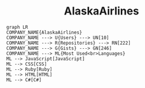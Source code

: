 <h1 align="center">AlaskaAirlines</h1>

```mermaid
graph LR
COMPANY_NAME{AlaskaAirlines}
COMPANY_NAME ---> U{Users} ---> UN[10]
COMPANY_NAME ---> R{Repositories} ---> RN[222]
COMPANY_NAME ---> G{Gists} ---> GN[246]
COMPANY_NAME ---> ML{Most Used<br>Languages}
ML --> JavaScript[JavaScript]
ML --> CSS[CSS]
ML --> Ruby[Ruby]
ML --> HTML[HTML]
ML --> C#[C#]
```

